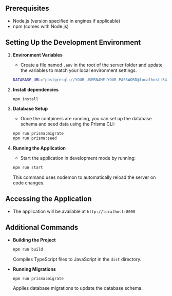 ## Prerequisites

- Node.js (version specified in engines if applicable)
- npm (comes with Node.js)

## Setting Up the Development Environment

1. **Environment Variables**

   - Create a file named `.env` in the root of the server folder and update the variables to match your local environment settings.

   ```bash
   DATABASE_URL="postgresql://YOUR_USERNAME:YOUR_PASSWORD@localhost:5432/YOUR_DATABASE?schema=public"
   ```

2. **Install dependencies**

   ```bash
   npm install
   ```

3. **Database Setup**

   - Once the containers are running, you can set up the database schema and seed data using the Prisma CLI:

   ```bash
   npm run prisma:migrate
   npm run prisma:seed
   ```

4. **Running the Application**
   - Start the application in development mode by running:
   ```bash
   npm run start
   ```
   This command uses nodemon to automatically reload the server on code changes.

## Accessing the Application

- The application will be available at `http://localhost:8000`

## Additional Commands

- **Building the Project**

  ```bash
  npm run build
  ```

  Compiles TypeScript files to JavaScript in the `dist` directory.

- **Running Migrations**
  ```bash
  npm run prisma:migrate
  ```
  Applies database migrations to update the database schema.

